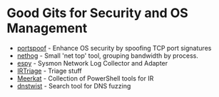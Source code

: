 # Good Gits for Security and OS Management

* [portspoof](https://github.com/drk1wi/portspoof) - Enhance OS security by spoofing TCP port signatures
* [nethog](https://github.com/raboof/nethogs) - Small 'net top' tool, grouping bandwidth by process.
* [espy](https://github.com/activecm/espy) - Sysmon Network Log Collector and Adapter
* [IRTriage](https://github.com/AJMartel/IRTriage) - Triage stuff
* [Meerkat](https://github.com/TonyPhipps/Meerkat) - Collection of PowerShell tools for IR
* [dnstwist](https://github.com/elceef/dnstwist) - Search tool for DNS fuzzing
